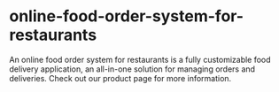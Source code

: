 # online-food-order-system-for-restaurants
An online food order system for restaurants is a fully customizable food delivery application, an all-in-one solution for managing orders and deliveries. Check out our product page for more information.
